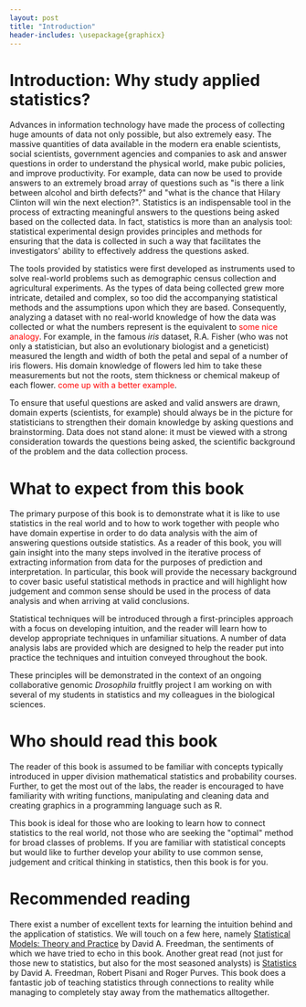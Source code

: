 ```yaml
---
layout: post
title: "Introduction"
header-includes: \usepackage{graphicx}
---
```


# Introduction: Why study applied statistics?

Advances in information technology have made the process of collecting huge amounts of data not only possible, but also extremely easy. The massive quantities of data available in the modern era enable scientists, social scientists, government agencies and companies to ask and answer questions in order to understand the physical world, make pubic policies, and improve productivity. For example, data can now be used to provide answers to an extremely broad array of questions such as "is there a link between alcohol and birth defects?" and "what is the chance that Hilary Clinton will win the next election?". Statistics is an indispensable tool in the process of extracting meaningful answers to the questions being asked based on the collected data. In fact, statistics is more than an analysis tool: statistical experimental design provides principles and methods for ensuring that the data is collected in such a way that facilitates the investigators' ability to effectively address the questions asked.

The tools provided by statistics were first developed as instruments used to solve real-world problems such as demographic census collection and agricultural experiments. As the types of data being collected grew more intricate, detailed and complex, so too did the accompanying statistical methods and the assumptions upon which they are based. Consequently, analyzing a dataset with no real-world knowledge of how the data was collected or what the numbers represent is the equivalent to <FONT COLOR="red">some nice analogy</FONT>. For example, in the famous *iris* dataset, R.A. Fisher (who was not only a statistician, but also an evolutionary biologist and a geneticist) measured the length and width of both the petal and sepal of a number of iris flowers. His domain knowledge of flowers led him to take these measurements but not the roots, stem thickness or chemical makeup of each flower. <FONT COLOR="red">come up with a better example</FONT>.

To ensure that useful questions are asked and valid answers are drawn, domain experts (scientists, for example) should always be in the picture for statisticians to strengthen their domain knowledge by asking questions and brainstorming. Data does not stand alone: it must be viewed with a strong consideration towards the questions being asked, the scientific background of the problem and the data collection process.



# What to expect from this book

The primary purpose of this book is to demonstrate what it is like to use statistics in the real world and to how to work together with people who have domain expertise in order to do data analysis with the aim of answering questions outside statistics. As a reader of this book, you will gain insight into the many steps involved in the iterative process of extracting information from data for the purposes of prediction and interpretation. In particular, this book will provide the necessary background to cover basic useful statistical methods in practice and will highlight how judgement and common sense should be used in the process of data analysis and when arriving at valid conclusions. 

Statistical techniques will be introduced through a first-principles approach with a focus on developing intuition, and the reader will learn how to develop appropriate techniques in unfamiliar situations. A number of data analysis labs are provided which are designed to help the reader put into practice the techniques and intuition conveyed throughout the book.

These principles will be demonstrated in the context of an ongoing collaborative genomic *Drosophila* fruitfly project I am working on with several of my students in statistics and my colleagues in the biological sciences. 

# Who should read this book

The reader of this book is assumed to be familiar with concepts typically introduced in upper division mathematical statistics and probability courses. Further, to get the most out of the labs, the reader is encouraged to have familiarity with writing functions, manipulating and cleaning data and creating graphics in a programming language such as R.

This book is ideal for those who are looking to learn how to connect statistics to the real world, not those who are seeking the "optimal" method for broad classes of problems. If you are familiar with statistical concepts but would like to further develop your ability to use common sense, judgement and critical thinking in statistics, then this book is for you.


# Recommended reading

There exist a number of excellent texts for learning the intuition behind and the application of statistics. We will touch on a few here, namely <a href="http://www.amazon.com/Statistical-Models-Practice-David-Freedman/dp/0521743850">Statistical Models: Theory and Practice</a> by David A. Freedman, the sentiments of which we have tried to echo in this book. Another great read (not just for those new to statistics, but also for the most seasoned analysts) is <a href="http://www.amazon.com/Statistics-4th-Edition-David-Freedman/dp/8130915871">Statistics</a> by David A. Freedman, Robert Pisani and Roger Purves. This book does a fantastic job of teaching statistics through connections to reality while managing to completely stay away from the mathematics alltogether.
